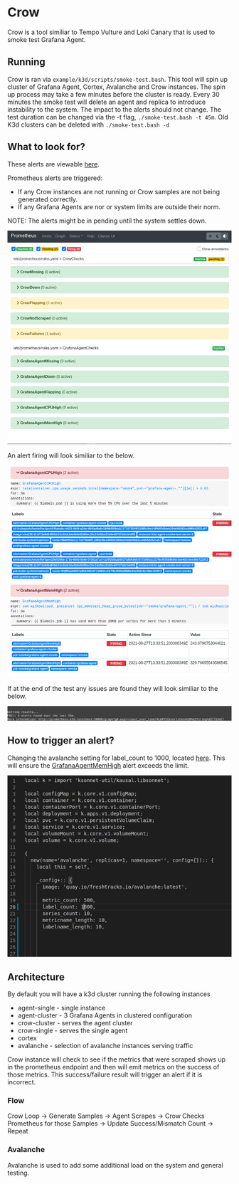 # Crow

Crow is a tool similiar to Tempo Vulture and Loki Canary that is used to smoke test Grafana Agent.

## Running

Crow is ran via `example/k3d/scripts/smoke-test.bash`. This tool will spin up cluster of Grafana Agent, Cortex, Avalanche and Crow instances. The spin up process may take a few minutes before the cluster is ready. Every 30 minutes the smoke test will delete an agent and replica to introduce instability to the system. The impact to the alerts should not change. The test duration can be changed via the -t flag, `./smoke-test.bash -t 45m`. Old K3d clusters can be deleted with `./smoke-test.bash -d`

## What to look for?

These alerts are viewable [here](http://prometheus.k3d.localhost:50080/alerts).


Prometheus alerts are triggered:
- If any Crow instances are not running or Crow samples are not being generated correctly. 
- If any Grafana Agents are nor or system limits are outside their norm.

NOTE: The alerts might be in pending until the system settles down. 

![](./assets/pending_alert.png)

An alert firing will look similiar to the below.

![](./assets/alert_firing.png)

If at the end of the test any issues are found they will look similiar to the below.

![](./assets/console_failure.png)

## How to trigger an alert?

Changing the avalanche setting for label_count to 1000, located [here](example/k3d/lib/avalanche/main.libsonnet). This will ensure the [GrafanaAgentMemHigh](http://prometheus.k3d.localhost:50080/graph?g0.expr=ALERTS%7Balertname%3D%22GrafanaAgentMemHigh%22%7D&g0.tab=1&g0.stacked=0&g0.show_exemplars=0.g0.range_input=1h.) alert exceeds the limit. 


![](./assets/trigger_change.png)

## Architecture

By default you will have a k3d cluster running the following instances

- agent-single - single instance
- agent-cluster - 3 Grafana Agents in clustered configuration
- crow-cluster - serves the agent cluster
- crow-single - serves the single agent
- cortex
- avalanche - selection of avalanche instances serving traffic

Crow instance will check to see if the metrics that were scraped shows up in the prometheus endpoint and then will emit metrics on the success of those metrics. This success/failure result will trigger an alert if it is incorrect. 

### Flow

Crow Loop -> Generate Samples -> Agent Scrapes -> Crow Checks Prometheus for those Samples -> Update Success/Mismatch Count -> Repeat

### Avalanche

Avalanche is used to add some additional load on the system and general testing. 